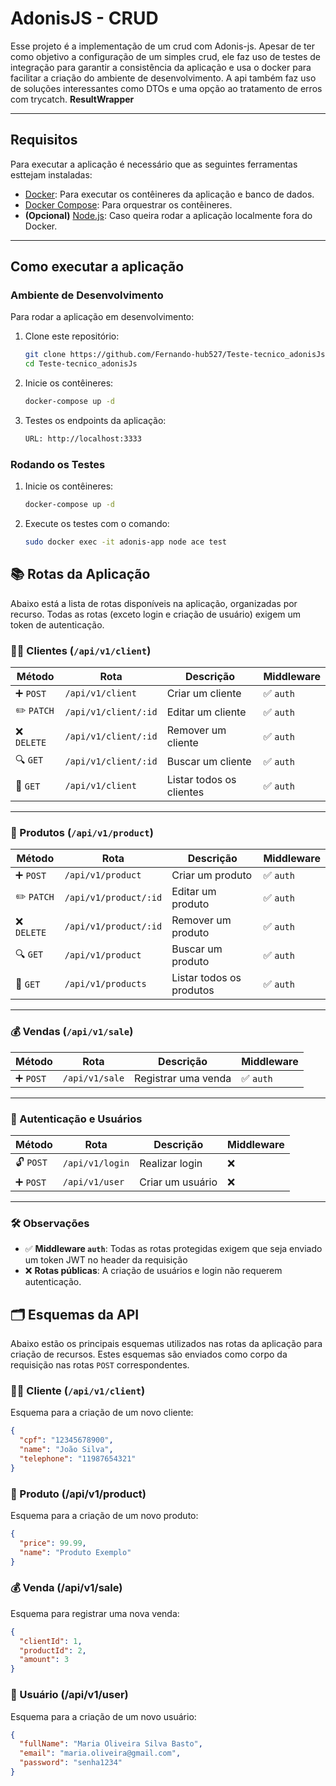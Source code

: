 # AdonisJS - CRUD

Esse projeto é a implementação de um crud com Adonis-js. Apesar de ter como objetivo a configuração de um simples crud, ele faz uso de testes de integração para garantir a consistência da aplicação e usa o docker para facilitar a criação do ambiente de desenvolvimento. A api também faz uso de soluções interessantes como DTOs e uma opção ao tratamento de erros com trycatch. **ResultWrapper**

---

## Requisitos

Para executar a aplicação é necessário que as seguintes ferramentas esttejam instaladas:

- [Docker](https://www.docker.com/): Para executar os contêineres da aplicação e banco de dados.
- [Docker Compose](https://docs.docker.com/compose/): Para orquestrar os contêineres.
- **(Opcional)** [Node.js](https://nodejs.org/): Caso queira rodar a aplicação localmente fora do Docker.

---

## Como executar a aplicação

### Ambiente de Desenvolvimento

Para rodar a aplicação em desenvolvimento:

1. Clone este repositório:
   ```bash
   git clone https://github.com/Fernando-hub527/Teste-tecnico_adonisJs.git
   cd Teste-tecnico_adonisJs 
   ```
2. Inicie os contêineres:
    ```bash
    docker-compose up -d
    ```
2. Testes os endpoints da aplicação:
    ```bash
    URL: http://localhost:3333
    ```

### Rodando os Testes

1. Inicie os contêineres:
    ```bash
    docker-compose up -d
    ```
2. Execute os testes com o comando:
    ```bash
    sudo docker exec -it adonis-app node ace test
    ```

## 📚 Rotas da Aplicação

Abaixo está a lista de rotas disponíveis na aplicação, organizadas por recurso. Todas as rotas (exceto login e criação de usuário) exigem um token de autenticação.

### 🧑‍💼 Clientes (`/api/v1/client`)

| Método  | Rota                  | Descrição                 | Middleware |
|---------|-----------------------|---------------------------|------------|
| ➕ `POST`   | `/api/v1/client`       | Criar um cliente          | ✅ `auth`   |
| ✏️ `PATCH`  | `/api/v1/client/:id`   | Editar um cliente         | ✅ `auth`   |
| ❌ `DELETE` | `/api/v1/client/:id`   | Remover um cliente        | ✅ `auth`   |
| 🔍 `GET`    | `/api/v1/client/:id`   | Buscar um cliente         | ✅ `auth`   |
| 📃 `GET`    | `/api/v1/client`       | Listar todos os clientes  | ✅ `auth`   |

---

### 🛒 Produtos (`/api/v1/product`)

| Método  | Rota                  | Descrição                 | Middleware |
|---------|-----------------------|---------------------------|------------|
| ➕ `POST`   | `/api/v1/product`      | Criar um produto          | ✅ `auth`   |
| ✏️ `PATCH`  | `/api/v1/product/:id`  | Editar um produto         | ✅ `auth`   |
| ❌ `DELETE` | `/api/v1/product/:id`  | Remover um produto        | ✅ `auth`   |
| 🔍 `GET`    | `/api/v1/product`      | Buscar um produto         | ✅ `auth`   |
| 📃 `GET`    | `/api/v1/products`     | Listar todos os produtos  | ✅ `auth`   |

---

### 💰 Vendas (`/api/v1/sale`)

| Método  | Rota                  | Descrição                 | Middleware |
|---------|-----------------------|---------------------------|------------|
| ➕ `POST`   | `/api/v1/sale`         | Registrar uma venda       | ✅ `auth`   |

---

### 🔑 Autenticação e Usuários

| Método  | Rota                  | Descrição                 | Middleware |
|---------|-----------------------|---------------------------|------------|
| 🔓 `POST`   | `/api/v1/login`        | Realizar login            | ❌          |
| ➕ `POST`   | `/api/v1/user`         | Criar um usuário          | ❌          |

---

### 🛠️ Observações

- ✅ **Middleware `auth`**: Todas as rotas protegidas exigem que seja enviado um token JWT no header da requisição
- ❌ **Rotas públicas**: A criação de usuários e login não requerem autenticação.


## 🗂️ Esquemas da API

Abaixo estão os principais esquemas utilizados nas rotas da aplicação para criação de recursos. Estes esquemas são enviados como corpo da requisição nas rotas `POST` correspondentes.

### 🧑‍💼 Cliente (`/api/v1/client`)

Esquema para a criação de um novo cliente:

```json
{
  "cpf": "12345678900",
  "name": "João Silva",
  "telephone": "11987654321"
}
```

### 🛒 Produto (/api/v1/product)

Esquema para a criação de um novo produto:

```json
{
  "price": 99.99,
  "name": "Produto Exemplo"
}
```

### 💰 Venda (/api/v1/sale)

Esquema para registrar uma nova venda:

```json
{
  "clientId": 1,
  "productId": 2,
  "amount": 3
}
```

### 🔑 Usuário (/api/v1/user)

Esquema para a criação de um novo usuário:

```json
{
  "fullName": "Maria Oliveira Silva Basto",
  "email": "maria.oliveira@gmail.com",
  "password": "senha1234"
}
```